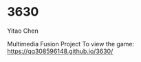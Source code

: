 # 3630
Yitao Chen


Multimedia Fusion Project
To view the game:  
https://qq308596148.github.io/3630/
